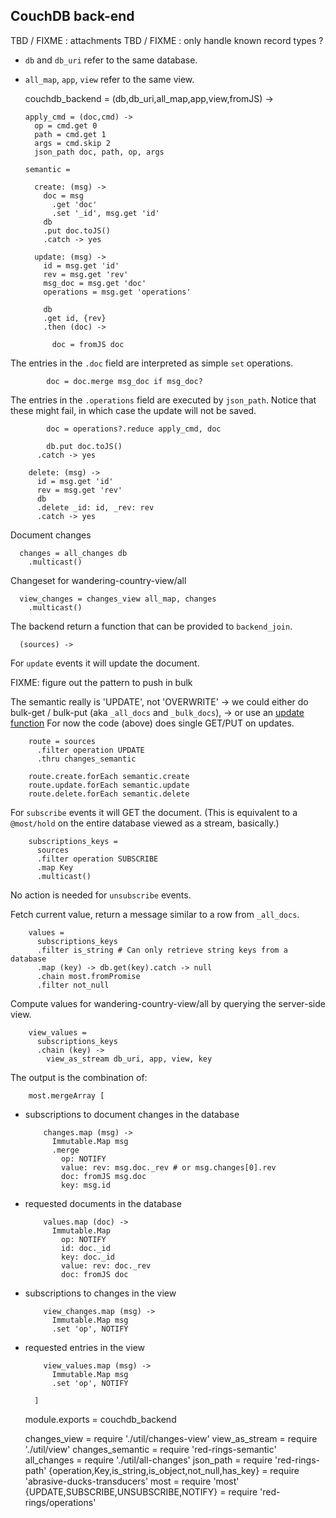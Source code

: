 CouchDB back-end
----------------

TBD / FIXME : attachments
TBD / FIXME : only handle known record types ?

- `db` and `db_uri` refer to the same database.
- `all_map`, `app`, `view` refer to the same view.

    couchdb_backend = (db,db_uri,all_map,app,view,fromJS) ->

      apply_cmd = (doc,cmd) ->
        op = cmd.get 0
        path = cmd.get 1
        args = cmd.skip 2
        json_path doc, path, op, args

      semantic =

        create: (msg) ->
          doc = msg
            .get 'doc'
            .set '_id', msg.get 'id'
          db
          .put doc.toJS()
          .catch -> yes

        update: (msg) ->
          id = msg.get 'id'
          rev = msg.get 'rev'
          msg_doc = msg.get 'doc'
          operations = msg.get 'operations'

          db
          .get id, {rev}
          .then (doc) ->

            doc = fromJS doc

The entries in the `.doc` field are interpreted as simple `set` operations.

            doc = doc.merge msg_doc if msg_doc?

The entries in the `.operations` field are executed by `json_path`.
Notice that these might fail, in which case the update will not be saved.

            doc = operations?.reduce apply_cmd, doc

            db.put doc.toJS()
          .catch -> yes

        delete: (msg) ->
          id = msg.get 'id'
          rev = msg.get 'rev'
          db
          .delete _id: id, _rev: rev
          .catch -> yes

Document changes

      changes = all_changes db
        .multicast()

Changeset for wandering-country-view/all

      view_changes = changes_view all_map, changes
        .multicast()

The backend return a function that can be provided to `backend_join`.

      (sources) ->

For `update` events it will update the document.

FIXME: figure out the pattern to push in bulk

The semantic really is 'UPDATE', not 'OVERWRITE'
  → we could either do bulk-get / bulk-put (aka `_all_docs` and `_bulk_docs`),
  → or use an [update function](http://docs.couchdb.org/en/2.1.1/api/ddoc/render.html#db-design-design-doc-update-update-name)
For now the code (above) does single GET/PUT on updates.

        route = sources
          .filter operation UPDATE
          .thru changes_semantic

        route.create.forEach semantic.create
        route.update.forEach semantic.update
        route.delete.forEach semantic.delete

For `subscribe` events it will GET the document. (This is equivalent to a `@most/hold` on the entire database viewed as a stream, basically.)

        subscriptions_keys =
          sources
          .filter operation SUBSCRIBE
          .map Key
          .multicast()

No action is needed for `unsubscribe` events.

Fetch current value, return a message similar to a row from `_all_docs`.

        values =
          subscriptions_keys
          .filter is_string # Can only retrieve string keys from a database
          .map (key) -> db.get(key).catch -> null
          .chain most.fromPromise
          .filter not_null

Compute values for wandering-country-view/all by querying the server-side view.

        view_values =
          subscriptions_keys
          .chain (key) ->
            view_as_stream db_uri, app, view, key

The output is the combination of:

        most.mergeArray [

- subscriptions to document changes in the database

          changes.map (msg) ->
            Immutable.Map msg
            .merge
              op: NOTIFY
              value: rev: msg.doc._rev # or msg.changes[0].rev
              doc: fromJS msg.doc
              key: msg.id

- requested documents in the database

          values.map (doc) ->
            Immutable.Map
              op: NOTIFY
              id: doc._id
              key: doc._id
              value: rev: doc._rev
              doc: fromJS doc

- subscriptions to changes in the view

          view_changes.map (msg) ->
            Immutable.Map msg
            .set 'op', NOTIFY

- requested entries in the view

          view_values.map (msg) ->
            Immutable.Map msg
            .set 'op', NOTIFY

        ]

    module.exports = couchdb_backend

    changes_view = require './util/changes-view'
    view_as_stream = require './util/view'
    changes_semantic = require 'red-rings-semantic'
    all_changes = require './util/all-changes'
    json_path = require 'red-rings-path'
    {operation,Key,is_string,is_object,not_null,has_key} = require 'abrasive-ducks-transducers'
    most = require 'most'
    {UPDATE,SUBSCRIBE,UNSUBSCRIBE,NOTIFY} = require 'red-rings/operations'
